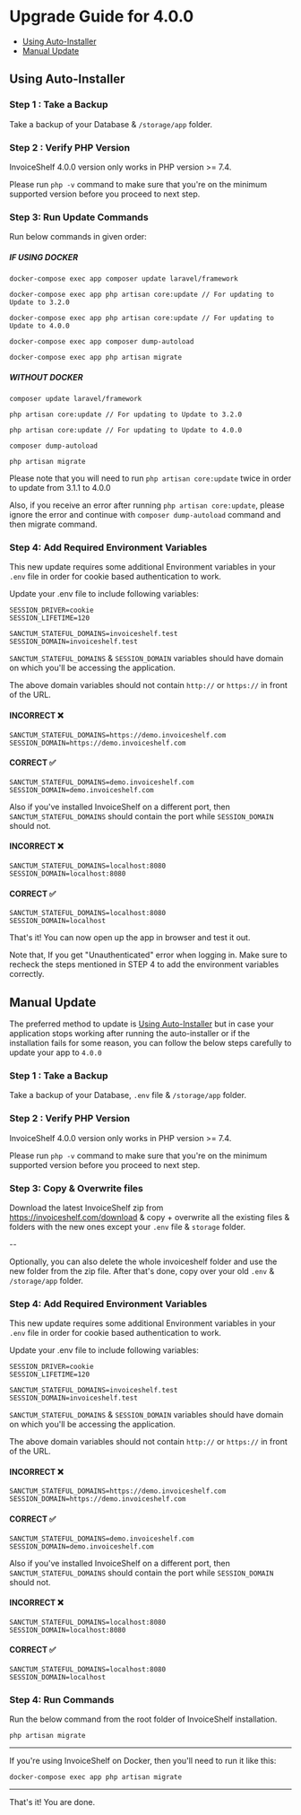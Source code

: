 # Upgrade Guide for 4.0.0

- [Using Auto-Installer](#using-auto-installer)
- [Manual Update](#manual-update)

## Using Auto-Installer

### Step 1 : Take a Backup

Take a backup of your Database & `/storage/app` folder.

### Step 2 : Verify PHP Version

InvoiceShelf 4.0.0 version only works in PHP version >= 7.4.

Please run `php -v` command to make sure that you're on the minimum supported version before you proceed to next step.

### Step 3: Run Update Commands

Run below commands in given order:

##### IF USING DOCKER

```
docker-compose exec app composer update laravel/framework

docker-compose exec app php artisan core:update // For updating to Update to 3.2.0

docker-compose exec app php artisan core:update // For updating to Update to 4.0.0

docker-compose exec app composer dump-autoload

docker-compose exec app php artisan migrate

```

##### WITHOUT DOCKER

```
composer update laravel/framework

php artisan core:update // For updating to Update to 3.2.0

php artisan core:update // For updating to Update to 4.0.0

composer dump-autoload

php artisan migrate

```

Please note that you will need to run `php artisan core:update` twice in order to update from 3.1.1 to 4.0.0

Also, if you receive an error after running `php artisan core:update`, please ignore the error and continue with `composer dump-autoload` command and then migrate command.

### Step 4: Add Required Environment Variables

This new update requires some additional Environment variables in your `.env` file in order for cookie based authentication to work.

Update your .env file to include following variables:

```
SESSION_DRIVER=cookie
SESSION_LIFETIME=120

SANCTUM_STATEFUL_DOMAINS=invoiceshelf.test
SESSION_DOMAIN=invoiceshelf.test
```

`SANCTUM_STATEFUL_DOMAINS` & `SESSION_DOMAIN` variables should have domain on which you'll be accessing the application.

The above domain variables should not contain `http://` or `https://` in front of the URL.

#### INCORRECT ❌

```
SANCTUM_STATEFUL_DOMAINS=https://demo.invoiceshelf.com
SESSION_DOMAIN=https://demo.invoiceshelf.com
```

#### CORRECT ✅

```
SANCTUM_STATEFUL_DOMAINS=demo.invoiceshelf.com
SESSION_DOMAIN=demo.invoiceshelf.com
```

Also if you've installed InvoiceShelf on a different port, then `SANCTUM_STATEFUL_DOMAINS` should contain the port while `SESSION_DOMAIN` should not.

#### INCORRECT ❌

```
SANCTUM_STATEFUL_DOMAINS=localhost:8080
SESSION_DOMAIN=localhost:8080
```

#### CORRECT ✅

```
SANCTUM_STATEFUL_DOMAINS=localhost:8080
SESSION_DOMAIN=localhost
```

That's it! You can now open up the app in browser and test it out.

Note that, If you get "Unauthenticated" error when logging in. Make sure to recheck the steps mentioned in STEP 4 to add the environment variables correctly.

## Manual Update

The preferred method to update is [Using Auto-Installer](#using-auto-installer) but in case your application stops working after running the auto-installer or if the installation fails for some reason, you can follow the below steps carefully to update your app to `4.0.0`

### Step 1 : Take a Backup

Take a backup of your Database, `.env` file & `/storage/app` folder.

### Step 2 : Verify PHP Version

InvoiceShelf 4.0.0 version only works in PHP version >= 7.4.

Please run `php -v` command to make sure that you're on the minimum supported version before you proceed to next step.

### Step 3: Copy & Overwrite files

Download the latest InvoiceShelf zip from https://invoiceshelf.com/download & copy + overwrite all the existing files & folders with the new ones except your `.env` file & `storage` folder.

--

Optionally, you can also delete the whole invoiceshelf folder and use the new folder from the zip file. After that's done, copy over your old `.env` & `/storage/app` folder.

### Step 4: Add Required Environment Variables

This new update requires some additional Environment variables in your `.env` file in order for cookie based authentication to work.

Update your .env file to include following variables:

```
SESSION_DRIVER=cookie
SESSION_LIFETIME=120

SANCTUM_STATEFUL_DOMAINS=invoiceshelf.test
SESSION_DOMAIN=invoiceshelf.test
```

`SANCTUM_STATEFUL_DOMAINS` & `SESSION_DOMAIN` variables should have domain on which you'll be accessing the application.

The above domain variables should not contain `http://` or `https://` in front of the URL.

#### INCORRECT ❌

```
SANCTUM_STATEFUL_DOMAINS=https://demo.invoiceshelf.com
SESSION_DOMAIN=https://demo.invoiceshelf.com
```

#### CORRECT ✅

```
SANCTUM_STATEFUL_DOMAINS=demo.invoiceshelf.com
SESSION_DOMAIN=demo.invoiceshelf.com
```

Also if you've installed InvoiceShelf on a different port, then `SANCTUM_STATEFUL_DOMAINS` should contain the port while `SESSION_DOMAIN` should not.

#### INCORRECT ❌

```
SANCTUM_STATEFUL_DOMAINS=localhost:8080
SESSION_DOMAIN=localhost:8080
```

#### CORRECT ✅

```
SANCTUM_STATEFUL_DOMAINS=localhost:8080
SESSION_DOMAIN=localhost
```

### Step 4: Run Commands

Run the below command from the root folder of InvoiceShelf installation.

```
php artisan migrate
```

---

If you're using InvoiceShelf on Docker, then you'll need to run it like this:

```
docker-compose exec app php artisan migrate
```

---

That's it! You are done.
